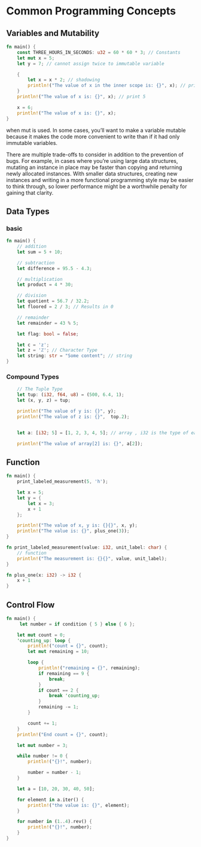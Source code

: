 # Common Programming Concepts 

## Variables and Mutability 

```rust
fn main() {
    const THREE_HOURS_IN_SECONDS: u32 = 60 * 60 * 3; // Constants
    let mut x = 5;
    let y = 7; // cannot assign twice to immutable variable

    {
        let x = x * 2; // shadowing
        println!("The value of x in the inner scope is: {}", x); // print 10
    }
    println!("The value of x is: {}", x); // print 5

    x = 6;
    println!("The value of x is: {}", x);
}
```

when mut is used. In some cases, you’ll want to make a variable mutable because it makes the code more convenient to write than if it had only immutable variables.

There are multiple trade-offs to consider in addition to the prevention of bugs. For example, in cases where you’re using large data structures, mutating an instance in place may be faster than copying and returning newly allocated instances. With smaller data structures, creating new instances and writing in a more functional programming style may be easier to think through, so lower performance might be a worthwhile penalty for gaining that clarity.

## Data Types

### basic
```rust
fn main() {
    // addition
    let sum = 5 + 10;

    // subtraction
    let difference = 95.5 - 4.3;

    // multiplication
    let product = 4 * 30;

    // division
    let quotient = 56.7 / 32.2;
    let floored = 2 / 3; // Results in 0

    // remainder
    let remainder = 43 % 5;

    let flag: bool = false;

    let c = 'z';
    let z = 'ℤ'; // Character Type
    let string: str = "Some content"; // string
}
```

### Compound Types
```rust
    // The Tuple Type
    let tup: (i32, f64, u8) = (500, 6.4, 1);
    let (x, y, z) = tup;

    println!("The value of y is: {}", y);
    println!("The value of z is: {}",  top.2);


    let a: [i32; 5] = [1, 2, 3, 4, 5]; // array , i32 is the type of each element. After the semicolon, the number 5 indicates the array contains five elements.

    println!("The value of array[2] is: {}", a[2]);
```

## Function

```rust
fn main() {
    print_labeled_measurement(5, 'h');

    let x = 5;
    let y = {
        let x = 3;
        x + 1
    };

    println!("The value of x, y is: {}{}", x, y);
    println!("The value is: {}", plus_one(3));
}

fn print_labeled_measurement(value: i32, unit_label: char) {
    // function
    println!("The measurement is: {}{}", value, unit_label);
}

fn plus_one(x: i32) -> i32 {
    x + 1
}
```

## Control Flow

```rust
fn main() {
     let number = if condition { 5 } else { 6 };

    let mut count = 0;
    'counting_up: loop {
        println!("count = {}", count);
        let mut remaining = 10;

        loop {
            println!("remaining = {}", remaining);
            if remaining == 9 {
                break;
            }
            if count == 2 {
                break 'counting_up;
            }
            remaining -= 1;
        }

        count += 1;
    }
    println!("End count = {}", count);

    let mut number = 3;

    while number != 0 {
        println!("{}!", number);

        number = number - 1;
    }

    let a = [10, 20, 30, 40, 50];

    for element in a.iter() {
        println!("the value is: {}", element);
    }

    for number in (1..4).rev() {
        println!("{}!", number);
    }
}
```
